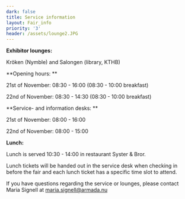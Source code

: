 ```yaml
---
dark: false
title: Service information
layout: Fair_info
priority: '3'
header: /assets/lounge2.JPG
---
```

**Exhibitor lounges:**

Kröken (Nymble) and Salongen (library, KTHB)

**Opening hours: **

21st of November: 08:30 - 16:00 (08:30 - 10:00 breakfast)

22nd of November: 08:30 - 14:30 (08:30 - 10:00 breakfast)

**Service- and information desks: **

21st of November: 08:00 - 16:00

22nd of November: 08:00 - 15:00

**Lunch:**

Lunch is served 10:30 - 14:00 in restaurant Syster & Bror.

Lunch tickets will be handed out in the service desk when checking in before the fair and each lunch ticket has a specific time slot to attend.

If you have questions regarding the service or lounges, please contact Maria Signell at maria.signell@armada.nu

